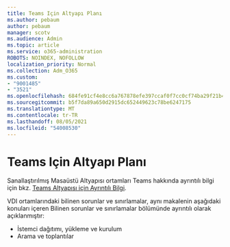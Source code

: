 ```yaml
---
title: Teams Için Altyapı Planı
ms.author: pebaum
author: pebaum
manager: scotv
ms.audience: Admin
ms.topic: article
ms.service: o365-administration
ROBOTS: NOINDEX, NOFOLLOW
localization_priority: Normal
ms.collection: Adm_O365
ms.custom:
- "9001485"
- "3521"
ms.openlocfilehash: 684fe91cf4e8cc6a767878efe397ccaf0f7cc0cf74ba29f21b40d77c18a028f7
ms.sourcegitcommit: b5f7da89a650d2915dc652449623c78be6247175
ms.translationtype: MT
ms.contentlocale: tr-TR
ms.lasthandoff: 08/05/2021
ms.locfileid: "54008530"
---
```

# <a name="teams-for-virtualized-desktop-infrastructure"></a>Teams Için Altyapı Planı

Sanallaştırılmış Masaüstü Altyapısı ortamları Teams hakkında ayrıntılı bilgi için bkz. [Teams Altyapısı için Ayrıntılı Bilgi](https://docs.microsoft.com/microsoftteams/teams-for-vdi).

VDI ortamlarındaki bilinen sorunlar ve [](https://docs.microsoft.com/microsoftteams/teams-for-vdi#known-issues-and-limitations) sınırlamalar, aynı makalenin aşağıdaki konuları içeren Bilinen sorunlar ve sınırlamalar bölümünde ayrıntılı olarak açıklanmıştır:
 - İstemci dağıtımı, yükleme ve kurulum
 - Arama ve toplantılar